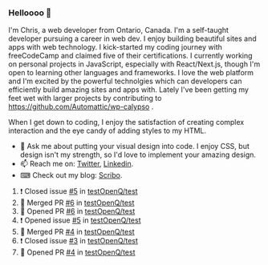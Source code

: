 ### Helloooo 👋

I'm Chris, a web developer from Ontario, Canada. I'm a self-taught developer pursuing a career in web dev. I enjoy building beautiful sites and apps with web technology.
I kick-started my coding journey with freeCodeCamp and claimed five of their certifications.  I currently working on personal projects in JavaScript, especially with React/Next.js, though I'm open to learning other languages and frameworks. I love the web platform and I'm excited by the powerful technolgies which can developers can efficiently build amazing sites and apps with. Lately I've been getting my feet wet with larger projects by contributing to https://github.com/Automattic/wp-calypso .

When I get down to coding, I enjoy the satisfaction of creating complex interaction and the eye candy of adding styles to my HTML. 

- 💬 Ask me about putting your visual design into code. I enjoy CSS, but design isn't my strength, so I'd love to implement your amazing design.
- 📫 Reach me on: [Twitter](https://twitter.com/Christo28120856), [Linkedin](https://www.linkedin.com/in/christopher-stevers-07b9a5204/).
- ⌨ Check out my blog: [Scribo](https://christopherstevers.cf).
<!--
**Christopher-Stevers/Christopher-Stevers** is a ✨ _special_ ✨ repository because its `README.md` (this file) appears on your GitHub profile.

Here are some ideas to get you started:

- 🔭 I’m currently working on ...
- 🌱 I’m currently learning ...
- 👯 I’m looking to collaborate on ...
- 🤔 I’m looking for help with ...
- 😄 Pronouns: ...
- ⚡ Fun fact: ...
-->

<!--START_SECTION:activity-->
1. ❗️ Closed issue [#5](https://github.com/testOpenQ/test/issues/5) in [testOpenQ/test](https://github.com/testOpenQ/test)
2. 🎉 Merged PR [#6](https://github.com/testOpenQ/test/pull/6) in [testOpenQ/test](https://github.com/testOpenQ/test)
3. 💪 Opened PR [#6](https://github.com/testOpenQ/test/pull/6) in [testOpenQ/test](https://github.com/testOpenQ/test)
4. ❗️ Opened issue [#5](https://github.com/testOpenQ/test/issues/5) in [testOpenQ/test](https://github.com/testOpenQ/test)
5. 🎉 Merged PR [#4](https://github.com/testOpenQ/test/pull/4) in [testOpenQ/test](https://github.com/testOpenQ/test)
6. ❗️ Closed issue [#3](https://github.com/testOpenQ/test/issues/3) in [testOpenQ/test](https://github.com/testOpenQ/test)
7. 💪 Opened PR [#4](https://github.com/testOpenQ/test/pull/4) in [testOpenQ/test](https://github.com/testOpenQ/test)
<!--END_SECTION:activity-->
